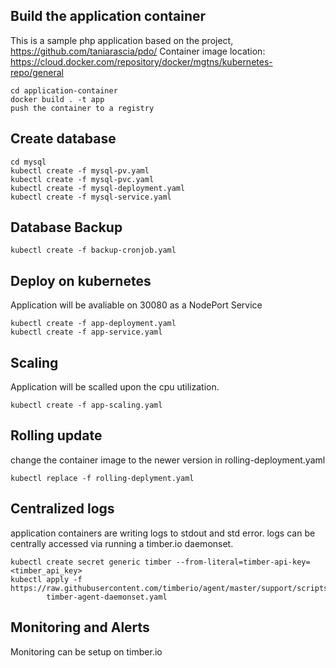 

## Build the application container 
  
  This is a sample php application based on the project, https://github.com/taniarascia/pdo/
Container image location: https://cloud.docker.com/repository/docker/mgtns/kubernetes-repo/general    

```  
cd application-container
docker build . -t app
push the container to a registry
```
  
  
  
  
## Create database  
  
```
cd mysql 
kubectl create -f mysql-pv.yaml
kubectl create -f mysql-pvc.yaml
kubectl create -f mysql-deployment.yaml
kubectl create -f mysql-service.yaml
```  
  
  
  
  
## Database Backup  
  
  
```
kubectl create -f backup-cronjob.yaml
```  
  
  
  
  
  
## Deploy on kubernetes
  
  
  Application will be avaliable on 30080 as a NodePort Service
  
```  
kubectl create -f app-deployment.yaml  
kubectl create -f app-service.yaml  
```  
  
  
  
  
## Scaling
  
  Application will be scalled upon the cpu utilization.
  
```
kubectl create -f app-scaling.yaml
```  
  
  
  
  
## Rolling update
  
change the container image to the newer version in rolling-deployment.yaml
  

```
kubectl replace -f rolling-deplyment.yaml
```
  
  
  
  
## Centralized logs  
  
application containers are writing logs to stdout and std error.
logs can be centrally accessed via running a timber.io daemonset.
  
```
kubectl create secret generic timber --from-literal=timber-api-key=<timber_api_key>
kubectl apply -f https://raw.githubusercontent.com/timberio/agent/master/support/scripts/kubernetes/
		timber-agent-daemonset.yaml
```
  
  
  
  
## Monitoring and Alerts
  
  Monitoring can be setup on timber.io 
  
  